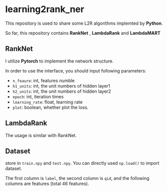 # learning2rank_ner

This repository is used to share some L2R algorithms implemted by **Python**.

So far, this repository contains **RankNet** , **LambdaRank** and **LambdaMART**

## RankNet

I utilize **Pytorch** to implement the network structure.

In order to use the interface, you should input following parameters:

- `n_feaure`: int, features numble
- `h1_units`: int,  the unit numbers of hidden layer1
- `h2_units`: int, the unit numbers of hidden layer2
- `epoch`: int, iteration times
- `learning_rate`: float, learning rate
- `plot`: boolean, whether plot the loss.

## LambdaRank

The usage is similar with RankNet.

## Dataset

store in `train.npy` and `test.npy`. You can directly used `np.load()` to import dataset.

The first column is `label`, the second column is `qid`, and the following columns are features (total 46 features).

